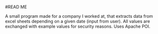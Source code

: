 #READ ME

A small program made for a company I worked at, that extracts data from excel sheets depending on a given date (input from user). All values are exchanged with example values for security reasons. Uses Apache POI. 
